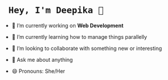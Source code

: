 # ``` Hey, I'm Deepika 👋```

- 🔭 I’m currently working on **Web Development**

- 🌱 I’m currently learning how to manage things parallelly

- 👯 I’m looking to collaborate with something new or interesting

- 💬 Ask me about anything 

- 😄 Pronouns: She/Her

<!--
**Deepika-Singh111/Deepika-Singh111** is a ✨ _special_ ✨ repository because its `README.md` (this file) appears on your GitHub profile.

Here are some ideas to get you started:

- 🔭 I’m currently working on Web Development
- 🌱 I’m currently learning ...
- 👯 I’m looking to collaborate with something new/interesting
- 🤔 I’m looking for help with ...
- 💬 Ask me about anything 
- 📫 How to reach me: ...
- 😄 Pronouns: she/her
- ⚡ Fun fact: ...
-->
